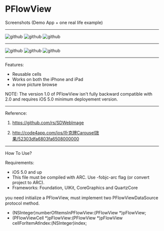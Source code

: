 PFlowView
=========

Screenshots (Demo App + one real life example)

----------------------------------------------
![github](https://github.com/pjk1129/PFlowView/blob/master/PFlowView/res/image0.PNG "github")
![github](https://github.com/pjk1129/PFlowView/blob/master/PFlowView/res/image1.PNG "github")
![github](https://github.com/pjk1129/PFlowView/blob/master/PFlowView/res/image2.PNG "github")

----------------------------------------------
![github](https://github.com/pjk1129/PFlowView/blob/master/PFlowView/res/image0IOS7.png "github")
![github](https://github.com/pjk1129/PFlowView/blob/master/PFlowView/res/image0IOS7.png "github")
![github](https://github.com/pjk1129/PFlowView/blob/master/PFlowView/res/image2IOS7.png "github")

----------------------------------------------


Features:
* Reusable cells
* Works on both the iPhone and iPad
* a nove picture browse

NOTE: The version 1.0 of PFlowView isn't fully backward compatible with 2.0 and requires iOS 5.0 minimum deployement version. 

----------------------------------------------

Reference:

1) https://github.com/rs/SDWebImage

2) http://code4app.com/ios/扑克牌Carousel效果/52303dfa6803fa6508000000

----------------------------------------------

How To Use?

Requirements:
* iOS 5.0 and up
* This file must be compiled with ARC. Use -fobjc-arc flag (or convert project to ARC).
* Frameworks: Foundation, UIKit, CoreGraphics and QuartzCore


you need initialize a PFlowView, must implement two PFlowViewDataSource　protocol method.

- (NSInteger)numberOfItemsInPFlowView:(PFlowView *)pFlowView;
- (PFlowViewCell *)pFlowView:(PFlowView *)pFlowView cellForItemAtIndex:(NSInteger)index;

